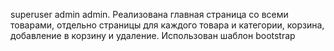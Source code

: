 superuser admin admin.
 Реализована главная страница со всеми товарами, отдельно страницы для каждого товара и категории, корзина, добавление в корзину и удаление. Использован шаблон bootstrap
